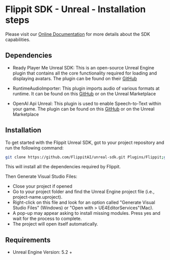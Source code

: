 # Flippit SDK - Unreal - Installation steps

Please visit our [Online Documentation](https://www.notion.so/flippitai/Unreal-SDK-WIP-c44d9ddbbeb94a72b15be3e174e49c1a) for more details about the SDK capabilities.


## Dependencies

- Ready Player Me Unreal SDK: This is an open-source Unreal Engine plugin that contains all the core functionality required for loading and displaying avatars. The plugin can be found on their [GitHub](https://github.com/readyplayerme/rpm-unreal-sdk/)
- RuntimeAudioImporter: This plugin imports audio of various formats at runtime. It can be found on this [GitHub](https://github.com/gtreshchev/RuntimeAudioImporter/) or on the Unreal Marketplace
     
- OpenAI Api Unreal: This plugin is used to enable Speech-to-Text within your game. The plugin can be found on this [GitHub](https://github.com/KellanM/OpenAI-Api-Unreal) or on the Unreal Marketplace
     
## Installation
To get started with the Flippit Unreal SDK, got to your project repository and run the following command:
```bash
git clone https://github.com/FlippitAI/unreal-sdk.git Plugins/Flippit;git clone https://github.com/gtreshchev/RuntimeAudioImporter.git Plugins/RuntimeAudioImporter;git clone https://github.com/KellanM/OpenAI-Api-Unreal.git Plugins/OpenAIAPI;git clone https://github.com/readyplayerme/rpm-unreal-sdk.git Plugins/ReadyPlayerMe;git clone https://github.com/rdeioris/glTFRuntime.git Plugins/glTFRuntime;
```
This will install all the dependencies required by Flippit.

Then Generate Visual Studio Files: 

- Close your project if opened
- Go to your project folder and find the Unreal Engine project file (i.e., project-name.uproject). 
- Right-click on this file and look for an option called "Generate Visual Studio Files" (Windows) or "Open with > UE4EditorServices"(Mac).
- A pop-up may appear asking to install missing modules. Press yes and wait for the process to complete.
- The project will open itself automatically.

## Requirements
- Unreal Engine Version: 5.2 +
